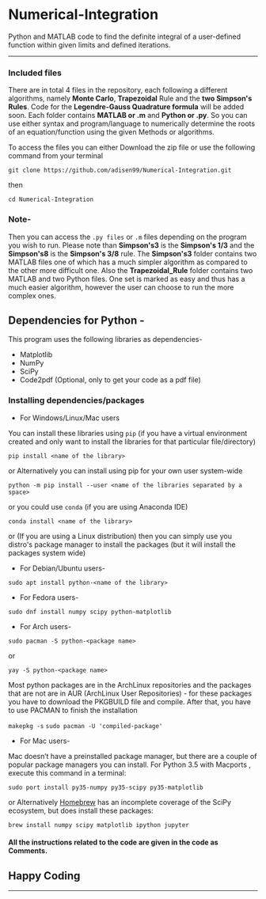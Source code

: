 # Numerical-Integration
Python and MATLAB code to find the definite integral of a user-defined function within given limits and defined iterations.

_______________________________________________________________________________________________________________________________


### Included files
There are in total 4 files in the repository, each following a different algorithms, namely **Monte Carlo**, **Trapezoidal** Rule and the **two Simpson's Rules**. Code for the **Legendre-Gauss Quadrature formula** will be added soon. Each folder contains **MATLAB or .m** and **Python or .py**. So you can use either syntax and program/language to numerically determine the roots of an equation/function using the given Methods or algorithms.

To access the files you can either Download the zip file or use the following command from your terminal


``
git clone https://github.com/adisen99/Numerical-Integration.git
``

then


``
cd Numerical-Integration 
``

### Note-


Then you can access the `.py files` or `.m` files depending on the program you wish to run. Please note than **Simpson's3** is the **Simpson's 1/3** and the **Simpson's8** is the **Simpson's 3/8** rule. The **Simpson's3** folder contains two MATLAB files one of which has a much simpler algorithm as compared to the other more difficult one. Also the **Trapezoidal_Rule** folder contains two MATLAB and two Python files. One set is marked as easy and thus has a much easier algorithm, however the user can choose to run the more complex ones.

## Dependencies for Python -
This program uses the following libraries as dependencies-

* Matplotlib
* NumPy
* SciPy
* Code2pdf (Optional, only to get your code as a pdf file)

### Installing dependencies/packages

* For Windows/Linux/Mac users

You can install these libraries using ``pip`` (if you have a virtual environment created and only want to install the libraries for that particular file/directory)

``
pip install <name of the library>
``

or Alternatively you can install using pip for your own user system-wide

``
python -m pip install --user <name of the libraries separated by a space>
``

or you could use ``conda`` (if you are using Anaconda IDE)

``
conda install <name of the library>
``

or (If you are using a Linux distribution) then you can simply use you distro's package manager to install the packages (but it will install the packages system wide)

* For Debian/Ubuntu users-

``
sudo apt install python-<name of the library>
``

* For Fedora users-

``
sudo dnf install numpy scipy python-matplotlib 
``

* For Arch users-

``
sudo pacman -S python-<package name>
``

or 

``
yay -S python-<package name>
``

Most python packages are in the ArchLinux repositories and the packages that are not are in AUR (ArchLinux User Repositories) - for these packages you have to download the PKGBUILD file and compile. After that, you have to use PACMAN to finish the installation

``
makepkg -s
``
``
sudo pacman -U 'compiled-package'
``

* For Mac users-

Mac doesn’t have a preinstalled package manager, but there are a couple of popular package managers you can install. For Python 3.5 with Macports , execute this command in a terminal:

``
sudo port install py35-numpy py35-scipy py35-matplotlib 
``

or Alternatively [Homebrew](https://brew.sh) has an incomplete coverage of the SciPy ecosystem, but does install these packages:

``
brew install numpy scipy matplotlib ipython jupyter
``


#### All the instructions related to the code are given in the code as Comments.


## Happy Coding

_______________________________________________________________________________________________________________________________
